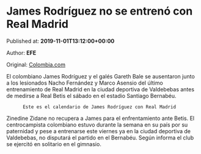 
# James Rodríguez no se entrenó con Real Madrid

Published at: **2019-11-01T13:12:00+00:00**

Author: **EFE**

Original: [Colombia.com](https://www.colombia.com/futbol/colombianos-en-el-exterior/laliga-james-rodriguez-gareth-bale-entrenamiento-real-madrid-betis-246220)

El colombiano James Rodríguez y el galés Gareth Bale se ausentaron junto a los lesionados Nacho Fernández y Marco Asensio del último entrenamiento de Real Madrid en la ciudad deportiva de Valdebebas antes de medirse a Real Betis el sábado en el estadio Santiago Bernabéu.

        
          Este es el calendario de James Rodríguez con Real Madrid
        
      
Zinedine Zidane no recupera a James para el enfrentamiento ante Betis. El centrocampista colombiano estuvo durante la semana en su país por su paternidad y pese a entrenarse este viernes ya en la ciudad deportiva de Valdebebas, no disputará el partido en el Bernabéu. Según informa el club se ejercitó en solitario en el gimnasio.

